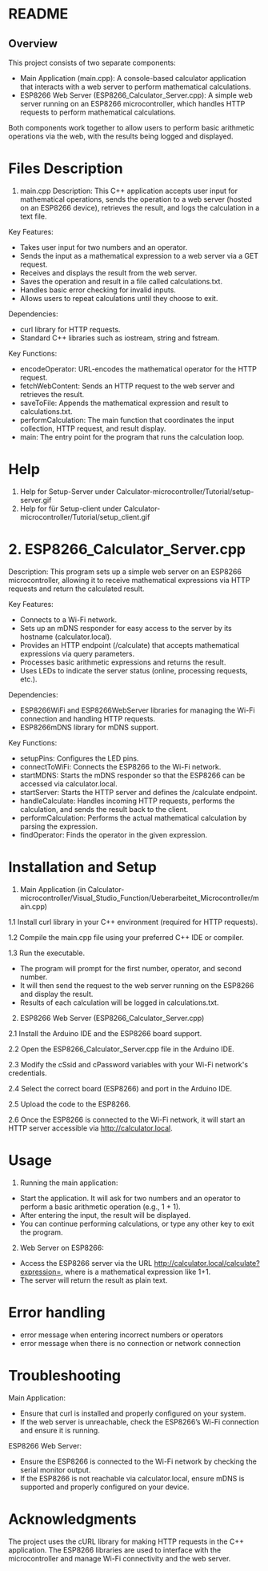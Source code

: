 # README
## Overview
This project consists of two separate components:

 - Main Application (main.cpp): A console-based calculator application that interacts with a web server to perform mathematical calculations.
 - ESP8266 Web Server (ESP8266_Calculator_Server.cpp): A simple web server running on an ESP8266 microcontroller, which handles HTTP requests to perform mathematical calculations.

Both components work together to allow users to perform basic arithmetic operations via the web, with the results being logged and displayed.

# Files Description
1. main.cpp
Description:
This C++ application accepts user input for mathematical operations, sends the operation to a web server (hosted on an ESP8266 device), retrieves the result, and logs the calculation in a text file.

Key Features:

 - Takes user input for two numbers and an operator.
 - Sends the input as a mathematical expression to a web server via a GET request.
 - Receives and displays the result from the web server.
 - Saves the operation and result in a file called calculations.txt.
 - Handles basic error checking for invalid inputs.
 - Allows users to repeat calculations until they choose to exit.
   
Dependencies:

 - curl library for HTTP requests.
 - Standard C++ libraries such as iostream, string and fstream.

Key Functions:

 - encodeOperator: URL-encodes the mathematical operator for the HTTP request.
 - fetchWebContent: Sends an HTTP request to the web server and retrieves the result.
 - saveToFile: Appends the mathematical expression and result to calculations.txt.
 - performCalculation: The main function that coordinates the input collection, HTTP request, and result display.
 - main: The entry point for the program that runs the calculation loop.

# Help 
 1. Help for Setup-Server under Calculator-microcontroller/Tutorial/setup-server.gif
 2. Help for für Setup-client under Calculator-microcontroller/Tutorial/setup_client.gif
   
# 2. ESP8266_Calculator_Server.cpp
Description:
This program sets up a simple web server on an ESP8266 microcontroller, allowing it to receive mathematical expressions via HTTP requests and return the calculated result.

Key Features:

 - Connects to a Wi-Fi network.
 - Sets up an mDNS responder for easy access to the server by its hostname (calculator.local).
 - Provides an HTTP endpoint (/calculate) that accepts mathematical expressions via query parameters.
 - Processes basic arithmetic expressions and returns the result.
 - Uses LEDs to indicate the server status (online, processing requests, etc.).
   
Dependencies:

 - ESP8266WiFi and ESP8266WebServer libraries for managing the Wi-Fi connection and handling HTTP requests.
 - ESP8266mDNS library for mDNS support.
   
Key Functions:

 - setupPins: Configures the LED pins.
 - connectToWiFi: Connects the ESP8266 to the Wi-Fi network.
 - startMDNS: Starts the mDNS responder so that the ESP8266 can be accessed via calculator.local.
 - startServer: Starts the HTTP server and defines the /calculate endpoint.
 - handleCalculate: Handles incoming HTTP requests, performs the calculation, and sends the result back to the client.
 - performCalculation: Performs the actual mathematical calculation by parsing the expression.
 - findOperator: Finds the operator in the given expression.

# Installation and Setup
1. Main Application (in Calculator-microcontroller/Visual_Studio_Function/Ueberarbeitet_Microcontroller/main.cpp)

 1.1 Install curl library in your C++ environment (required for HTTP requests).

 1.2 Compile the main.cpp file using your preferred C++ IDE or compiler.

 1.3 Run the executable.
 
 - The program will prompt for the first number, operator, and second number.
 - It will then send the request to the web server running on the ESP8266 and display the result.
 - Results of each calculation will be logged in calculations.txt.
   
2. ESP8266 Web Server (ESP8266_Calculator_Server.cpp)
   
 2.1 Install the Arduino IDE and the ESP8266 board support.
 
 2.2 Open the ESP8266_Calculator_Server.cpp file in the Arduino IDE.
 
 2.3 Modify the cSsid and cPassword variables with your Wi-Fi network's credentials.

 2.4 Select the correct board (ESP8266) and port in the Arduino IDE.
 
 2.5 Upload the code to the ESP8266.

 2.6 Once the ESP8266 is connected to the Wi-Fi network, it will start an HTTP server accessible via http://calculator.local.
 
# Usage
1. Running the main application:

 - Start the application. It will ask for two numbers and an operator to perform a basic arithmetic operation (e.g., 1 + 1).
 - After entering the input, the result will be displayed.
 - You can continue performing calculations, or type any other key to exit the program.
   
2. Web Server on ESP8266:

 - Access the ESP8266 server via the URL http://calculator.local/calculate?expression=<expression>, where <expression> is a mathematical expression like 1+1.
 - The server will return the result as plain text.

# Error handling 

 - error message when entering incorrect numbers or operators
 - error message when there is no connection or network connection
   
# Troubleshooting
Main Application:

 - Ensure that curl is installed and properly configured on your system.
 - If the web server is unreachable, check the ESP8266’s Wi-Fi connection and ensure it is running.
   
ESP8266 Web Server:

 - Ensure the ESP8266 is connected to the Wi-Fi network by checking the serial monitor output.
 - If the ESP8266 is not reachable via calculator.local, ensure mDNS is supported and properly configured on your device.

# Acknowledgments
The project uses the cURL library for making HTTP requests in the C++ application.
The ESP8266 libraries are used to interface with the microcontroller and manage Wi-Fi connectivity and the web server.
